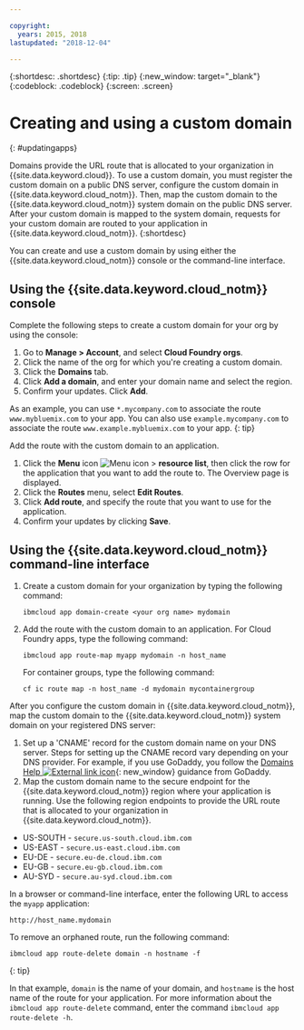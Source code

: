 ```yaml
---

copyright:
  years: 2015, 2018
lastupdated: "2018-12-04"

---
```


{:shortdesc: .shortdesc}
{:tip: .tip}
{:new_window: target="_blank"}
{:codeblock: .codeblock}
{:screen: .screen}

# Creating and using a custom domain
{: #updatingapps}

Domains provide the URL route that is allocated to your organization in {{site.data.keyword.cloud}}. To use a custom domain, you must register the custom domain on a public DNS server, configure the custom domain in {{site.data.keyword.cloud_notm}}. Then, map the custom domain to the {{site.data.keyword.cloud_notm}} system domain on the public DNS server. After your custom domain is mapped to the system domain, requests for your custom domain are routed to your application in {{site.data.keyword.cloud_notm}}.
{:shortdesc}

You can create and use a custom domain by using either the {{site.data.keyword.cloud_notm}} console or the command-line interface.

## Using the {{site.data.keyword.cloud_notm}} console

Complete the following steps to create a custom domain for your org by using the console:

1. Go to **Manage > Account**, and select **Cloud Foundry orgs**.
2. Click the name of the org for which you're creating a custom domain.
3. Click the **Domains** tab.
4. Click **Add a domain**, and enter your domain name and select the region.
5. Confirm your updates. Click **Add**.

As an example, you can use `*.mycompany.com` to associate the route `www.mybluemix.com` to your app. You can also use `example.mycompany.com` to associate the route `www.example.mybluemix.com` to your app.
{: tip}

Add the route with the custom domain to an application.

1. Click the **Menu** icon ![Menu icon](../icons/icon_hamburger.svg) > **resource list**, then click the row for the application that you want to add the route to. The Overview page is displayed.
2. Click the **Routes** menu, select **Edit Routes**.
3. Click **Add route**, and specify the route that you want to use for the application.
4. Confirm your updates by clicking **Save**.

## Using the {{site.data.keyword.cloud_notm}} command-line interface

1. Create a custom domain for your organization by typing the following command:
   ```
   ibmcloud app domain-create <your org name> mydomain
   ```

2. Add the route with the custom domain to an application. For Cloud Foundry apps, type the following command:
   ```
   ibmcloud app route-map myapp mydomain -n host_name
   ```

   For container groups, type the following command:
   ```
   cf ic route map -n host_name -d mydomain mycontainergroup
   ```

After you configure the custom domain in {{site.data.keyword.cloud_notm}}, map the custom domain to the {{site.data.keyword.cloud_notm}} system domain on your registered DNS server:

1. Set up a 'CNAME' record for the custom domain name on your DNS server. Steps for setting up the CNAME record vary depending on your DNS provider. For example, if you use GoDaddy, you follow the [Domains Help ![External link icon](../icons/launch-glyph.svg "External link icon")](https://www.godaddy.com/help/add-a-cname-record-19236){: new_window} guidance from GoDaddy.
2. Map the custom domain name to the secure endpoint for the {{site.data.keyword.cloud_notm}} region where your application is running. Use the following region endpoints to provide the URL route that is allocated to your organization in {{site.data.keyword.cloud_notm}}.

  * US-SOUTH - `secure.us-south.cloud.ibm.com`
  * US-EAST - `secure.us-east.cloud.ibm.com`
  * EU-DE - `secure.eu-de.cloud.ibm.com`
  * EU-GB - `secure.eu-gb.cloud.ibm.com`
  * AU-SYD - `secure.au-syd.cloud.ibm.com`

In a browser or command-line interface, enter the following URL to access the `myapp` application:
```
http://host_name.mydomain

```

To remove an orphaned route, run the following command:
```
ibmcloud app route-delete domain -n hostname -f
```
{: tip}

In that example, `domain` is the name of your domain, and `hostname` is the host name of the route for your application. For more information about the `ibmcloud app route-delete` command, enter the command `ibmcloud app route-delete -h`.

